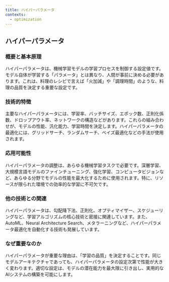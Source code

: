 ```yaml
---
title: ハイパーパラメータ
contexts:
  - optimization
---
```


## ハイパーパラメータ

<Context name="optimization">

### 概要と基本原理
ハイパーパラメータは、機械学習モデルの学習プロセスを制御する設定値です。モデル自体が学習する「パラメータ」とは異なり、人間が事前に決める必要があります。これは、料理のレシピで言えば「火加減」や「調理時間」のような、料理の品質を決定する重要な設定です。

### 技術的特徴
主要なハイパーパラメータには、学習率、バッチサイズ、エポック数、正則化係数、ドロップアウト率、ネットワークの構造などがあります。これらの組み合わせが、モデルの性能、汎化能力、学習時間を決定します。ハイパーパラメータの最適化には、グリッドサーチ、ランダムサーチ、ベイズ最適化などの手法が使用されます。

### 応用可能性
ハイパーパラメータの調整は、あらゆる機械学習タスクで必要です。深層学習、大規模言語モデルのファインチューニング、強化学習、コンピュータビジョンなど、あらゆる分野でモデルの性能を最大化するために使用されます。特に、リソースが限られた環境での効率的な学習に不可欠です。

### 他の技術との関連
ハイパーパラメータは、勾配降下法、正則化、オプティマイザー、スケジューリングなど、学習アルゴリズムの核心技術と密接に関連しています。また、AutoML、Neural Architecture Search、メタラーニングなど、ハイパーパラメータ最適化を自動化する技術も発展しています。

### なぜ重要なのか
ハイパーパラメータが重要な理由は、「学習の品質」を決定することです。同じモデルアーキテクチャであっても、ハイパーパラメータの設定次第で性能が大きく変わります。適切な設定は、モデルの潜在能力を最大限に引き出し、実用的なAIシステムの構築を可能にします。

</Context>
